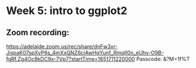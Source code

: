 # Week 5: intro to ggplot2

## Zoom recording:
https://adelaide.zoom.us/rec/share/dnFw3xr-JispaK07spXvP6s_4mXxQNZ6cjAwHqYunf_RmqII0n_eUhv-O9B-fgRf.Zg4Oc8kDC9x-7Vp7?startTime=1651711220000
Passcode: &?M=1f%T
